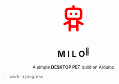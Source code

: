 <p align="center">
    <img width="100" src="./assets/icon1.png" alt="Icon">
</p>

<h1 align="center">
  <b>M I L O<sup>🤖</sup></b>
</h1>

<p align="center">A simple <b>DESKTOP PET</b> build on Arduino</p>

> work in progress
